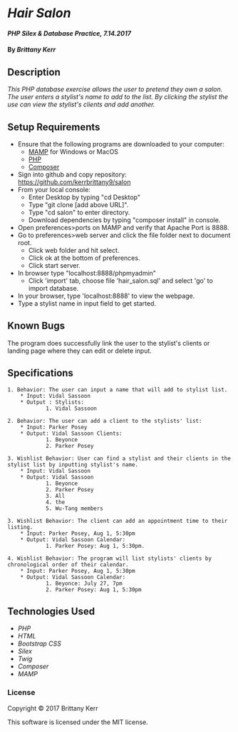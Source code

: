 # _Hair Salon_

#### _PHP Silex & Database Practice, 7.14.2017_

#### By _**Brittany Kerr**_

## Description

_This PHP database exercise allows the user to pretend they own a salon. The user enters a stylist's name to add to the list. By clicking the stylist the use can view the stylist's clients and add another._

## Setup Requirements

* Ensure that the following programs are downloaded to your computer:
  * [MAMP](https://www.mamp.info/en/) for Windows or MacOS
  * [PHP](https://secure.php.net/)
  * [Composer](https://getcomposer.org/)
* Sign into github and copy repository: https://github.com/kerrbrittany9/salon
* From your local console:
  * Enter Desktop by typing "cd Desktop"
  * Type "git clone [add above URL]".
  * Type "cd salon" to enter directory.
  * Download dependencies by typing "composer install" in console.
* Open preferences>ports on MAMP and verify that Apache Port is 8888.
* Go to preferences>web server and click the file folder next to document root.
  * Click web folder and hit select.
  * Click ok at the bottom of preferences.
  * Click start server.
* In browser type "localhost:8888/phpmyadmin"
  * Click 'import' tab, choose file 'hair_salon.sql' and select 'go' to import database.
* In your browser, type 'localhost:8888' to view the webpage.
* Type a stylist name in input field to get started.

## Known Bugs

The program does successfully link the user to the stylist's clients or landing page where they can edit or delete input.

## Specifications
```
1. Behavior: The user can input a name that will add to stylist list.
    * Input: Vidal Sassoon
    * Output : Stylists:
            1. Vidal Sassoon
```
```
2. Behavior: The user can add a client to the stylists' list:
    * Input: Parker Posey
    * Output: Vidal Sassoon Clients:
            1. Beyonce
            2. Parker Posey
```
```
3. Wishlist Behavior: User can find a stylist and their clients in the stylist list by inputting stylist's name.
    * Input: Vidal Sassoon
    * Output: Vidal Sassoon
            1. Beyonce
            2. Parker Posey
            3. All
            4. the
            5. Wu-Tang members
```
```
3. Wishlist Behavior: The client can add an appointment time to their listing.
    * Input: Parker Posey, Aug 1, 5:30pm
    * Output: Vidal Sassoon Calendar:
            1. Parker Posey: Aug 1, 5:30pm.
```
```
4. Wishlist Behavior: The program will list stylists' clients by chronological order of their calendar.
    * Input: Parker Posey, Aug 1, 5:30pm
    * Output: Vidal Sassoon Calendar:
            1. Beyonce: July 27, 7pm
            2. Parker Posey: Aug 1, 5:30pm
```
## Technologies Used

* _PHP_
* _HTML_
* _Bootstrap CSS_
* _Silex_
* _Twig_
* _Composer_
* _MAMP_

### License

Copyright &copy; 2017 Brittany Kerr

This software is licensed under the MIT license.
